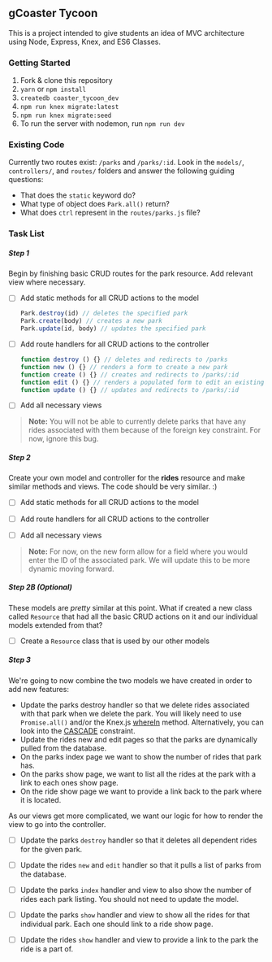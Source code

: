 ## gCoaster Tycoon

This is a project intended to give students an idea of MVC architecture using Node, Express, Knex, and ES6 Classes.


### Getting Started

1. Fork & clone this repository
1. `yarn` or `npm install`
1. `createdb coaster_tycoon_dev`
1. `npm run knex migrate:latest`
1. `npm run knex migrate:seed`
1. To run the server with nodemon, run `npm run dev`


### Existing Code

Currently two routes exist: `/parks` and `/parks/:id`. Look in the `models/`, `controllers/`, and `routes/` folders and answer the following guiding questions:

* That does the `static` keyword do?
* What type of object does `Park.all()` return?
* What does `ctrl` represent in the `routes/parks.js` file?

### Task List

##### Step 1

Begin by finishing basic CRUD routes for the park resource. Add relevant view where necessary.

- [ ] Add static methods for all CRUD actions to the model
  ```js
  Park.destroy(id) // deletes the specified park
  Park.create(body) // creates a new park
  Park.update(id, body) // updates the specified park
  ```

- [ ] Add route handlers for all CRUD actions to the controller
  ```js
  function destroy () {} // deletes and redirects to /parks
  function new () {} // renders a form to create a new park
  function create () {} // creates and redirects to /parks/:id
  function edit () {} // renders a populated form to edit an existing park
  function update () {} // updates and redirects to /parks/:id
  ```

- [ ] Add all necessary views

> **Note:** You will not be able to currently delete parks that have any rides associated with them because of the foreign key constraint. For now, ignore this bug.

##### Step 2

Create your own model and controller for the **rides** resource and make similar methods and views. The code should be very similar.  :)

- [ ] Add static methods for all CRUD actions to the model

- [ ] Add route handlers for all CRUD actions to the controller

- [ ] Add all necessary views

> **Note:** For now, on the new form allow for a field where you would enter the ID of the associated park. We will update this to be more dynamic moving forward.

##### Step 2B (Optional)

These models are _pretty_ similar at this point. What if created a new class called `Resource` that had all the basic CRUD actions on it and our individual models extended from that?

- [ ] Create a `Resource` class that is used by our other models

##### Step 3

We're going to now combine the two models we have created in order to add new features:

* Update the parks destroy handler so that we delete rides associated with that park when we delete the park. You will likely need to use `Promise.all()` and/or the Knex.js [whereIn](http://knexjs.org/#Builder-whereIn) method. Alternatively, you can look into the [CASCADE](https://www.postgresql.org/docs/8.2/static/ddl-constraints.html) constraint.
* Update the rides new and edit pages so that the parks are dynamically pulled from the database.
* On the parks index page we want to show the number of rides that park has.
* On the parks show page, we want to list all the rides at the park with a link to each ones show page.
* On the ride show page we want to provide a link back to the park where it is located.

As our views get more complicated, we want our logic for how to render the view to go into the controller.

- [ ] Update the parks `destroy` handler so that it deletes all dependent rides for the given park.

- [ ] Update the rides `new` and `edit` handler so that it pulls a list of parks from the database.

- [ ] Update the parks `index` handler and view to also show the number of rides each park listing. You should not need to update the model.

- [ ] Update the parks `show` handler and view to show all the rides for that individual park. Each one should link to a ride show page.

- [ ] Update the rides `show` handler and view to provide a link to the park the ride is a part of.
